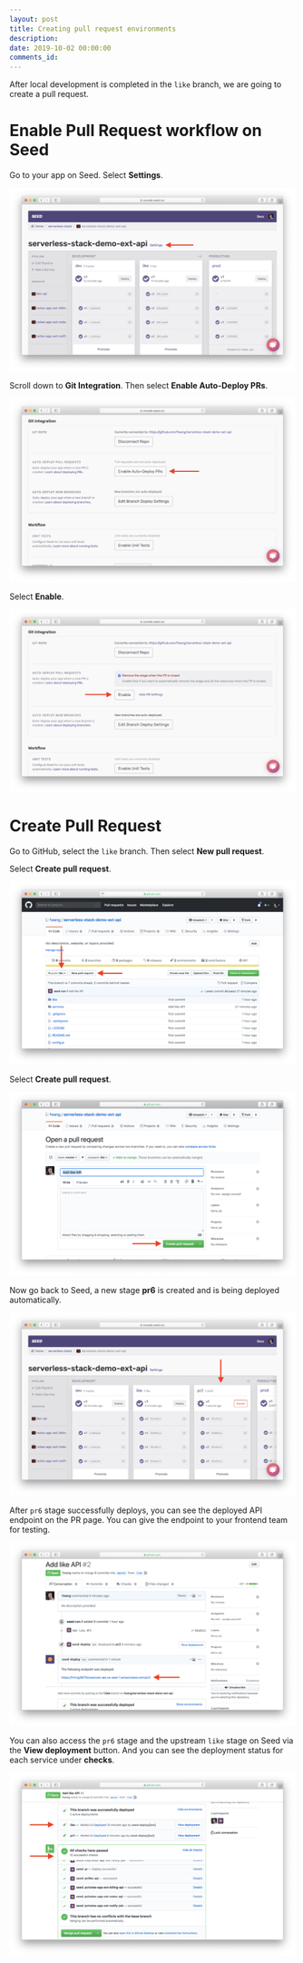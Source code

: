 ```yaml
---
layout: post
title: Creating pull request environments
description: 
date: 2019-10-02 00:00:00
comments_id: 
---
```


After local development is completed in the `like` branch, we are going to create a pull request.

# Enable Pull Request workflow on Seed

Go to your app on Seed. Select **Settings**.

![](/assets/best-practices/creating-pr-1.png)

Scroll down to **Git Integration**. Then select **Enable Auto-Deploy PRs**.

![](/assets/best-practices/creating-pr-2.png)

Select **Enable**.

![](/assets/best-practices/creating-pr-3.png)

# Create Pull Request

Go to GitHub, select the `like` branch. Then select **New pull request**.

Select **Create pull request**.

![](/assets/best-practices/creating-pr-4.png)

Select **Create pull request**.

![](/assets/best-practices/creating-pr-5.png)

Now go back to Seed, a new stage **pr6** is created and is being deployed automatically.

![](/assets/best-practices/creating-pr-6.png)

After `pr6` stage successfully deploys, you can see the deployed API endpoint on the PR page. You can give the endpoint to your frontend team for testing.

![](/assets/best-practices/creating-pr-7.png)

You can also access the `pr6` stage and the upstream `like` stage on Seed via the **View deployment** button. And you can see the deployment status for each service under **checks**.

![](/assets/best-practices/creating-pr-8.png)
